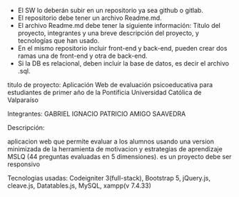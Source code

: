 - El SW lo deberán subir en un repositorio ya sea github o gitlab. 
- El repositorio debe tener un archivo Readme.md. 
- El archivo Readme.md debe tener la siguiente información: Título del proyecto, integrantes y una breve descripción del proyecto, y tecnologías que han usado. 
- En el mismo repositorio incluir front-end  y back-end, pueden crear dos ramas una de front-end y otra de back-end.
- Si la DB es relacional, deben incluir la base de datos, es decir el archivo .sql. 


titulo de proyecto: Aplicación Web de evaluación psicoeducativa para estudiantes de primer año de la Pontificia Universidad Católica de Valparaíso

Integrantes: GABRIEL IGNACIO PATRICIO AMIGO SAAVEDRA

Descripción:

aplicacion web que permite evaluar a los alumnos usando una version minimizada de la herramienta de motivacion y estrategias de aprendizaje MSLQ (44 preguntas evaluadas en 5 dimensiones). es un proyecto debe ser responsivo


Tecnologias usadas: Codeigniter 3(full-stack), Bootstrap 5, jQuery.js, cleave.js, Datatables.js, MySQL, xampp(v 7.4.33)
